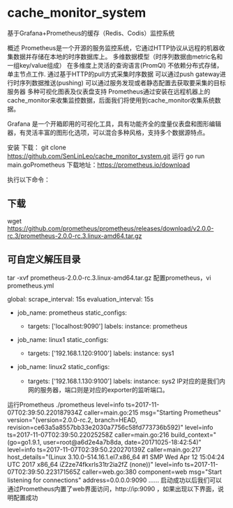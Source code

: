 # cache_monitor_system
基于Grafana+Prometheus的缓存（Redis、Codis）监控系统

概述
Prometheus是一个开源的服务监控系统，它通过HTTP协议从远程的机器收集数据并存储在本地的时序数据库上。
    多维数据模型（时序列数据由metric名和一组key/value组成）
    在多维度上灵活的查询语言(PromQl)
    不依赖分布式存储，单主节点工作.
    通过基于HTTP的pull方式采集时序数据
    可以通过push gateway进行时序列数据推送(pushing)
    可以通过服务发现或者静态配置去获取要采集的目标服务器
    多种可视化图表及仪表盘支持
    Prometheus通过安装在远程机器上的cache_monitor来收集监控数据，后面我们将使用到cache_monitor收集系统数据。

Grafana 是一个开箱即用的可视化工具，具有功能齐全的度量仪表盘和图形编辑器，有灵活丰富的图形化选项，可以混合多种风格，支持多个数据源特点。

安装
  下载：
     git clone https://github.com/SenLinLeo/cache_monitor_system.git
  运行
    go run main.goPrometheus
下载地址：https://prometheus.io/download

执行以下命令：

## 下载
wget https://github.com/prometheus/prometheus/releases/download/v2.0.0-rc.3/prometheus-2.0.0-rc.3.linux-amd64.tar.gz
## 可自定义解压目录
tar -xvf prometheus-2.0.0-rc.3.linux-amd64.tar.gz
配置prometheus，vi prometheus.yml

global:
  scrape_interval:     15s
  evaluation_interval: 15s
  
  - job_name: prometheus
    static_configs:
      - targets: ['localhost:9090']
        labels:
          instance: prometheus
          
  - job_name: linux1
    static_configs:
      - targets: ['192.168.1.120:9100']
        labels:
          instance: sys1
          
  - job_name: linux2
    static_configs:
      - targets: ['192.168.1.130:9100']
        labels:
          instance: sys2
IP对应的是我们内网的服务器，端口则是对应的exporter的监听端口。

运行Prometheus
./prometheus 
level=info ts=2017-11-07T02:39:50.220187934Z caller=main.go:215 msg="Starting Prometheus" version="(version=2.0.0-rc.2, branch=HEAD, revision=ce63a5a8557bb33e2030a7756c58fd773736b592)"
level=info ts=2017-11-07T02:39:50.22025258Z caller=main.go:216 build_context="(go=go1.9.1, user=root@a6d2e4a7b8da, date=20171025-18:42:54)"
level=info ts=2017-11-07T02:39:50.220270139Z caller=main.go:217 host_details="(Linux 3.10.0-514.16.1.el7.x86_64 #1 SMP Wed Apr 12 15:04:24 UTC 2017 x86_64 iZ2ze74fkxrls31tr2ia2fZ (none))"
level=info ts=2017-11-07T02:39:50.223171565Z caller=web.go:380 component=web msg="Start listening for connections" address=0.0.0.0:9090
......
启动成功以后我们可以通过Prometheus内置了web界面访问，http://ip:9090 ，如果出现以下界面，说明配置成功
